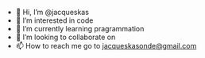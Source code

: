 - 👋 Hi, I’m @jacqueskas
- 👀 I’m interested in code
- 🌱 I’m currently learning pragrammation
- 💞️ I’m looking to collaborate on 
- 📫 How to reach me go to jacqueskasonde@gmail.com

<!---
jacqueskas/jacqueskas is a ✨ special ✨ repository because its `README.md` (this file) appears on your GitHub profile.
You can click the Preview link to take a look at your changes.
--->
